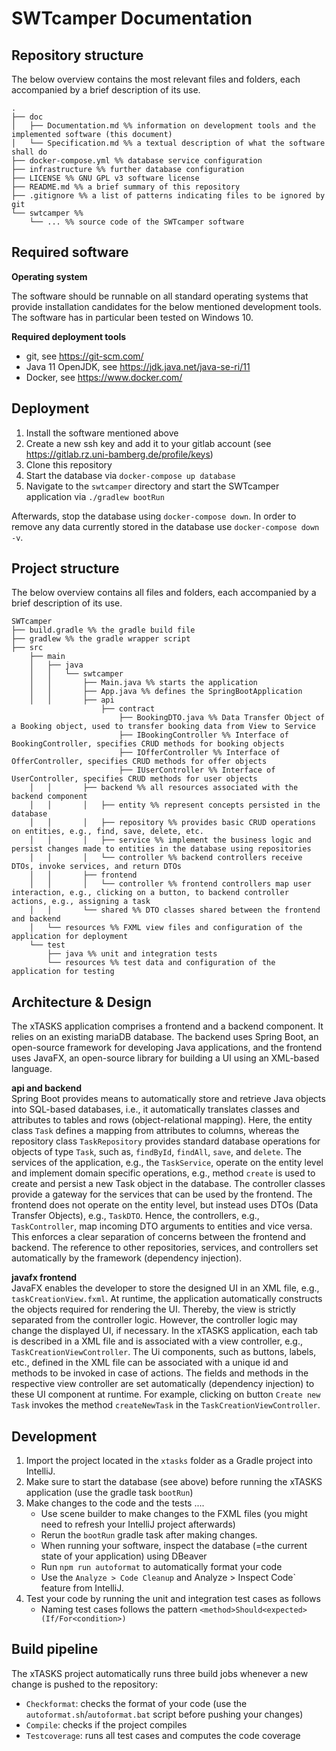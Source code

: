 
# SWTcamper Documentation

## Repository structure

The below overview contains the most relevant files and folders, each accompanied by a brief description of its use.

```plain
.
├── doc
│   ├── Documentation.md %% information on development tools and the implemented software (this document)
│   └── Specification.md %% a textual description of what the software shall do
├── docker-compose.yml %% database service configuration
├── infrastructure %% further database configuration
├── LICENSE %% GNU GPL v3 software license
├── README.md %% a brief summary of this repository
├── .gitignore %% a list of patterns indicating files to be ignored by git
└── swtcamper %% 
    └── ... %% source code of the SWTcamper software
```

## Required software

**Operating system**  

The software should be runnable on all standard operating systems that provide installation candidates for the below mentioned development tools. The software has in particular been tested on Windows 10.

**Required deployment tools**  
* git, see https://git-scm.com/
* Java 11 OpenJDK, see https://jdk.java.net/java-se-ri/11
* Docker, see https://www.docker.com/

## Deployment

1. Install the software mentioned above
2. Create a new ssh key and add it to your gitlab account (see https://gitlab.rz.uni-bamberg.de/profile/keys)
3. Clone this repository
4. Start the database via `docker-compose up database`
5. Navigate to the `swtcamper` directory and start the SWTcamper application via `./gradlew bootRun`

Afterwards, stop the database using `docker-compose down`. In order to remove any data currently stored in the database use `docker-compose down -v`.

## Project structure

The below overview contains all files and folders, each accompanied by a brief description of its use.

```plain
SWTcamper
├── build.gradle %% the gradle build file
├── gradlew %% the gradle wrapper script
├── src
    ├── main
    │   ├── java
    │   │   └── swtcamper
    │   │       ├── Main.java %% starts the application
    │   │       ├── App.java %% defines the SpringBootApplication
    │   │       ├── api
                    ├── contract
                        ├── BookingDTO.java %% Data Transfer Object of a Booking object, used to transfer booking data from View to Service
                        ├── IBookingController %% Interface of BookingController, specifies CRUD methods for booking objects
                        ├── IOfferController %% Interface of OfferController, specifies CRUD methods for offer objects
                        ├── IUserController %% Interface of UserController, specifies CRUD methods for user objects
    │   │       ├── backend %% all resources associated with the backend component
    │   │       │   ├── entity %% represent concepts persisted in the database
    │   │       │   ├── repository %% provides basic CRUD operations on entities, e.g., find, save, delete, etc.
    │   │       │   ├── service %% implement the business logic and persist changes made to entities in the database using repositories
    │   │       │   └── controller %% backend controllers receive DTOs, invoke services, and return DTOs
    │   │       ├── frontend
    │   │       │   └── controller %% frontend controllers map user interaction, e.g., clicking on a button, to backend controller actions, e.g., assigning a task
    │   │       └── shared %% DTO classes shared between the frontend and backend
    │   └── resources %% FXML view files and configuration of the application for deployment
    └── test
        ├── java %% unit and integration tests
        └── resources %% test data and configuration of the application for testing
```

## Architecture & Design

The xTASKS application comprises a frontend and a backend component. It relies on an existing mariaDB database. The backend uses Spring Boot, an open-source framework for developing Java applications, and the frontend uses JavaFX, an open-source library for building a UI using an XML-based language.

**api and backend**  
Spring Boot provides means to automatically store and retrieve Java objects into SQL-based databases, i.e., it automatically translates classes and attributes to tables and rows (object-relational mapping). Here, the entity class `Task` defines a mapping from attributes to columns, whereas the repository class `TaskRepository` provides standard database operations for objects of type `Task`, such as, `findById`, `findAll`, `save`, and `delete`. The services of the application, e.g., the `TaskService`, operate on the entity level and implement domain specific operations, e.g., method `create` is used to create and persist a new Task object in the database. The controller classes provide a gateway for the services that can be used by the frontend. The frontend does not operate on the entity level, but instead uses DTOs (Data Transfer Objects), e.g., `TaskDTO`. Hence, the controllers, e.g., `TaskController`, map incoming DTO arguments to entities and vice versa. This enforces a clear separation of concerns between the frontend and backend. The reference to other repositories, services, and controllers set automatically by the framework (dependency injection).

**javafx frontend**  
JavaFX enables the developer to store the designed UI in an XML file, e.g., `taskCreationView.fxml`. At runtime, the application automatically constructs the objects required for rendering the UI. Thereby, the view is strictly separated from the controller logic. However, the controller logic may change the displayed UI, if necessary. In the xTASKS application, each tab is described in a XML file and is associated with a view controller, e.g., `TaskCreationViewController`. The Ui components, such as buttons, labels, etc., defined in the XML file can be associated with a unique id and methods to be invoked in case of actions. The fields and methods in the respective view controller are set automatically (dependency injection) to these UI component at runtime. For example, clicking on button `Create new Task` invokes the method `createNewTask` in the `TaskCreationViewController`.

## Development

1. Import the project located in the `xtasks` folder as a Gradle project into IntelliJ.
2. Make sure to start the database (see above) before running the xTASKS application (use the gradle task `bootRun`)
3. Make changes to the code and the tests .... 
    - Use scene builder to make changes to the FXML files (you might need to refresh your IntelliJ project afterwards)
    - Rerun the `bootRun` gradle task after making changes.
    - When running your software, inspect the database (=the current state of your application) using DBeaver
    - Run `npm run autoformat` to automatically format your code 
    - Use the `Analyze > Code Cleanup` and Analyze > Inspect Code` feature from IntelliJ.
4. Test your code by running the unit and integration test cases as follows
    - Naming test cases follows the pattern `<method>Should<expected>(If/For<condition>)`

## Build pipeline

The xTASKS project automatically runs three build jobs whenever a new change is pushed to the repository:
- `Checkformat`: checks the format of your code (use the `autoformat.sh`/`autoformat.bat` script before pushing your changes)
- `Compile`: checks if the project compiles
- `Testcoverage`: runs all test cases and computes the code coverage